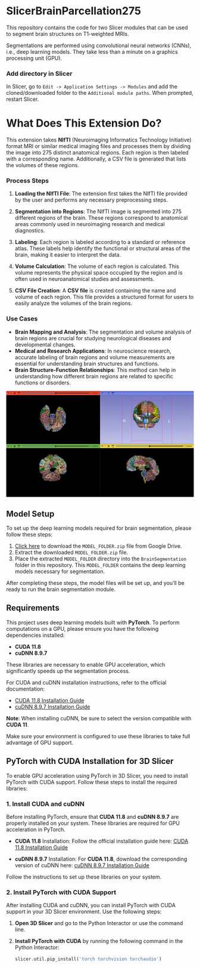 # SlicerBrainParcellation275

This repository contains the code for two Slicer modules that can be used to segment brain structures on T1-weighted MRIs.

Segmentations are performed using convolutional neural networks (CNNs), i.e., deep learning models. They take less than a minute on a graphics processing unit (GPU).

### Add directory in Slicer

In Slicer, go to `Edit -> Application Settings -> Modules` and add the cloned/downloaded folder to the `Additional module paths`. When prompted, restart Slicer.


# What Does This Extension Do?

This extension takes **NIfTI** (Neuroimaging Informatics Technology Initiative) format MRI or similar medical imaging files and processes them by dividing the image into 275 distinct anatomical regions. Each region is then labeled with a corresponding name. Additionally, a CSV file is generated that lists the volumes of these regions.

### Process Steps

1. **Loading the NIfTI File**: The extension first takes the NIfTI file provided by the user and performs any necessary preprocessing steps.

2. **Segmentation into Regions**: The NIfTI image is segmented into 275 different regions of the brain. These regions correspond to anatomical areas commonly used in neuroimaging research and medical diagnostics.

3. **Labeling**: Each region is labeled according to a standard or reference atlas. These labels help identify the functional or structural areas of the brain, making it easier to interpret the data.

4. **Volume Calculation**: The volume of each region is calculated. This volume represents the physical space occupied by the region and is often used in neuroanatomical studies and assessments.

5. **CSV File Creation**: A **CSV file** is created containing the name and volume of each region. This file provides a structured format for users to easily analyze the volumes of the brain regions.

### Use Cases

- **Brain Mapping and Analysis**: The segmentation and volume analysis of brain regions are crucial for studying neurological diseases and developmental changes.
- **Medical and Research Applications**: In neuroscience research, accurate labeling of brain regions and volume measurements are essential for understanding brain structures and functions.
- **Brain Structure-Function Relationships**: This method can help in understanding how different brain regions are related to specific functions or disorders.

![Region Visualization](Screen_Images/img1.png)



## Model Setup

To set up the deep learning models required for brain segmentation, please follow these steps:

1. [Click here](https://drive.google.com/file/d/1rslTenl_TutBWi7uIlXJXrimZB3RgtxE/view?usp=sharing) to download the `MODEL_FOLDER.zip` file from Google Drive.
2. Extract the downloaded `MODEL_FOLDER.zip` file.
3. Place the extracted `MODEL_FOLDER` directory into the `BrainSegmentation` folder in this repository. This `MODEL_FOLDER` contains the deep learning models necessary for segmentation.

After completing these steps, the model files will be set up, and you’ll be ready to run the brain segmentation module.


## Requirements

This project uses deep learning models built with **PyTorch**. To perform computations on a GPU, please ensure you have the following dependencies installed:

- **CUDA 11.8**
- **cuDNN 8.9.7**

These libraries are necessary to enable GPU acceleration, which significantly speeds up the segmentation process.

For CUDA and cuDNN installation instructions, refer to the official documentation:

- [CUDA 11.8 Installation Guide](https://developer.nvidia.com/cuda-11-8-0-download-archive)
- [cuDNN 8.9.7 Installation Guide](https://developer.nvidia.com/rdp/cudnn-archive)

**Note**: When installing cuDNN, be sure to select the version compatible with **CUDA 11**.

Make sure your environment is configured to use these libraries to take full advantage of GPU support.



## PyTorch with CUDA Installation for 3D Slicer

To enable GPU acceleration using PyTorch in 3D Slicer, you need to install PyTorch with CUDA support. Follow these steps to install the required libraries:

### 1. Install CUDA and cuDNN

Before installing PyTorch, ensure that **CUDA 11.8** and **cuDNN 8.9.7** are properly installed on your system. These libraries are required for GPU acceleration in PyTorch.

- **CUDA 11.8** Installation:
  Follow the official installation guide here:
  [CUDA 11.8 Installation Guide](https://developer.nvidia.com/cuda-11-8-0-download-archive)

- **cuDNN 8.9.7** Installation:
  For **CUDA 11.8**, download the corresponding version of cuDNN here:
  [cuDNN 8.9.7 Installation Guide](https://developer.nvidia.com/rdp/cudnn-archive)

Follow the instructions to set up these libraries on your system.

### 2. Install PyTorch with CUDA Support

After installing CUDA and cuDNN, you can install PyTorch with CUDA support in your 3D Slicer environment. Use the following steps:

1. **Open 3D Slicer** and go to the Python Interactor or use the command line.

2. **Install PyTorch with CUDA** by running the following command in the Python Interactor:

   ```python
   slicer.util.pip_install('torch torchvision torchaudio')
